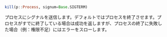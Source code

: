 ```julia
kill(p::Process, signum=Base.SIGTERM)
```

プロセスにシグナルを送信します。デフォルトではプロセスを終了させます。プロセスがすでに終了している場合は成功を返しますが、プロセスの終了に失敗した場合（例：権限不足）にはエラーをスローします。
